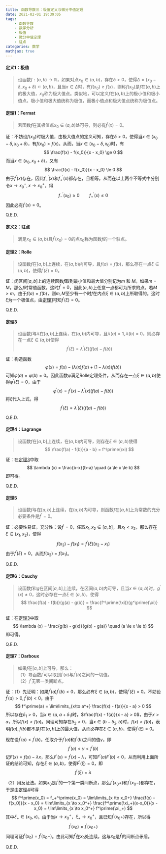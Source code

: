 ```yaml
---
title: 函数导数三：极值定义与微分中值定理
date: 2021-02-01 19:39:05
tags:
    - 函数导数
    - 数学分析
    - 极值
    - 微分中值定理
    - 驻点
categories: 数学
mathjax: true
---
```


#### 定义1：极值
> 设函数$f: (a,b) \to \mathbb{R}$，如果对点$x_0 \in (a, b)$，存在$\delta > 0$，使得$\Delta = (x_0 - \delta, x_0 + \delta) \subset (a,b)$，且当$x \in \Delta$时，有$f(x_0) \ge f(x)$，则称$f(x_0)$是$f$在$(a,b)$上的极大值，$x_0$称为极大值点。类似地，可以定义$f$在$(a,b)$上的极小值和极小值点。极小值和极大值统称为极值，而极小值点和极大值点统称为极值点。

<!--more-->


#### 定理1：Fermat
> 若函数$f$在其极值点$x_0 \in (a,b)$处可导，则必有$f^\prime(x) = 0$。

证：不妨设$f(x_0)$时极大值，由极大值点的定义可知，存在$\delta > 0$，使得当$x \in (x_0 - \delta, x_0 + \delta)$，有$f(x_0) > f(x)$。从而，当$x \in (x_0 - \delta, x_0)$时，有
$$
    \frac{f(x) - f(x_0)}{x - x_0} \ge 0
$$
而当$x \in (x_0, x_0+\delta)$，又有
$$
    \frac{f(x) - f(x_0)}{x - x_0} \le 0
$$
由于$f^\prime(x)$存在，因此$f_-^{\prime}(x)$和$f_+^{\prime}(x)$都存在，且相等。从而在以上两个不等式中分别令$x \to x_0^-, x \to x_0^+$，得
$$
    f_-^{\prime}(x_0) \ge 0 \qquad f_+^{\prime}(x) \le 0
$$
因此必有$f^\prime(x) = 0$。

Q.E.D.

#### 定义2：驻点
> 满足$x_0 \in (a,b)$且$f^\prime(x_0) = 0$的点$x_0$称为函数$f$的一个驻点。

#### 定理2：Rolle
> 设函数$f$在$[a,b]$上连续，在$(a,b)$内可导，且$f(a) = f(b)$，那么存在一点$\xi \in (a,b)$，使得$f^\prime(\xi) = 0$。

证：闭区间$[a,b]$上的连续函数$f$取到最小值和最大值分别记为$m$ 和 $M$。如果$m = M$，那么$f$时常值函数，这时$f^\prime = 0$，因此$(a,b)$上任意一点都可为所求的点。若$M > m$，由于$f(a) = f(b)$，则$m, M$至少有一个时$f$在内点$\xi \in (a,b)$上所取得的。这时$\xi$为一个极值点，由[定理1](https://gamersover.github.io/2021/02/01/%E5%87%BD%E6%95%B0%E5%AF%BC%E6%95%B03/#%E5%AE%9A%E7%90%861%EF%BC%9AFermat)可知$f^\prime(\xi) = 0$。

Q.E.D.


#### 定理3
> 设函数$f$与$\lambda$在$[a,b]$上连续，在$(a,b)$内可导，且$\lambda(a) = 1,\lambda(b) = 0$，则必存在一点$\xi \in (a,b)$使得
$$
    f^\prime(\xi) = \lambda^\prime(\xi)(f(a) - f(b))
$$

证：构造函数
$$
    \varphi(x) = f(x) - (\lambda(x)f(a) + (1 - \lambda(x))f(b))
$$
可知$\varphi(a) = \varphi(b) = 0$。因此函数$\varphi$满足Rolle定理条件，从而存在一点$\xi \in (a,b)$使得$\varphi^{\prime}(\xi) = 0$，由于
$$
    \varphi^\prime(x) = f^\prime(x) - \lambda^\prime(x)(f(a) - f(b))
$$
将$\xi$代入上式，得
$$
    f^\prime(\xi) = \lambda^\prime(\xi)(f(a) - f(b))
$$

Q.E.D.

#### 定理4：Lagrange
> 设函数$f$在$[a,b]$上连续，在$(a,b)$内可导，则存在$\xi \in (a,b)$使得
$$
    \frac{f(a) - f(b)}{a - b} = f^\prime(\xi)
$$

证：在[定理3](https://gamersover.github.io/2021/02/01/%E5%87%BD%E6%95%B0%E5%AF%BC%E6%95%B03/#%E5%AE%9A%E7%90%863)中取
$$
    \lambda (x) = \frac{b-x}{b-a} \quad (a \le x \le b)
$$
即可得。
 
Q.E.D.

#### 定理5
> 设函数$f$与在$[a,b]$上连续，在$(a,b)$内可导，则函数$f$在$[a,b]$上为常数的充分必要条件是$f^\prime = 0$。

证：必要性易证。充分性：设$f^\prime = 0$，任取$x_1,x_2 \in [a,b]$，且$x_1 < x_2$，那么存在$\xi \in (x_1,x_2)$，使得
$$
    f(x_2) - f(x_1) = f^\prime(\xi) (x_2 - x_1)
$$
由于$f^\prime(\xi) = 0$，从而$f(x_2) = f(x_1)$。

Q.E.D.

#### 定理6：Cauchy
> 设函数$f$和$g$在区间$[a,b]$上连续，在区间$(a,b)$内可导，且当$x \in (a,b)$时，$g^\prime(x) \ne 0$，这时必存在一点$\xi \in (a,b)$，使得
$$
    \frac{f(a) - f(b)}{g(a) - g(b)} = \frac{f^\prime(\xi)}{g^\prime(\xi)}
$$

证：在[定理3](https://gamersover.github.io/2021/02/01/%E5%87%BD%E6%95%B0%E5%AF%BC%E6%95%B03/#%E5%AE%9A%E7%90%863)中取
$$
    \lambda (x) = \frac{g(b) - g(x)}{g(b) - g(a)} \quad (a \le x \le b)
$$
即可得。

Q.E.D.


#### 定理7：Darboux
> 如果$f$在$[a,b]$上可导，那么： <br/>
（1）导函数$f^\prime$可以取到$f^\prime(a)$与$f^\prime(b)$之间的一切值。<br/>
（2）$f^\prime$无第一类间断点。

证：（1）先证明：如果$f^\prime(a)f^\prime(b) < 0$，那么必有$\xi \in (a,b)$，使得$f^\prime(\xi) = 0$。不妨设$f^\prime(a) > 0, f^\prime(b) < 0$。由于
$$
    f^\prime(a) = \lim\limits_{x\to a^+} \frac{f(x) - f(a)}{x - a} > 0
$$
所以存在$\delta_1 > 0$，当$x \in (a, a+\delta_1)$时，$\frac{f(x) - f(a)}{x - a} > 0$，由于$x > a$，所以$f(x) > f(a)$。同理可知存在$\delta_2 > 0$，当$x \in (b - \delta_2, b)$时，$f(x) > f(b)$，表明$f(a),f(b)$都不是$f$在$[a,b]$上的最大值，从而必存在$\xi \in (a,b)$，使得$f^\prime(\xi) = 0$。

现在设$f^\prime(a) < f^\prime(b)$，任取介于$f^\prime(a)$和$f^\prime(b)$之间的值$\gamma$，即
$$
    f^\prime(a) < \gamma < f^\prime(b)
$$
记$F(x) = f(x) - \lambda x$，那么$F^\prime(x) = f^\prime(x) - \lambda$，可知$F^\prime(a)F^\prime(b) < 0$，从而利用上面所证的结论可知，存在$\xi \in (a,b)$，使得$F^\prime(\xi) = 0$，即
$$
    f^\prime(\xi) = \lambda
$$

（2）用反证法。如果$x_0$是$f^\prime$的一个第一类间断点，那么$f^\prime(x_0+)$和$f^\prime(x_0-)$都存在，于是由[定理4](https://gamersover.github.io/2021/02/01/%E5%87%BD%E6%95%B0%E5%AF%BC%E6%95%B03/#%E5%AE%9A%E7%90%864%EF%BC%9ALagrange)可得
$$
    f^\prime(x_0) = f_+^\prime(x_0) = \lim\limits_{x \to x_0+} \frac{f(x) - f(x_0)}{x - x_0} = \lim\limits_{x \to x_0^+} \frac{f^\prime(\xi_+)(x-x_0)}{x - x_0}  = \lim\limits_{x \to x_0^+} f^\prime(\xi_+)
$$
其中$\xi_+ \in (x_0, x)$。由于当$x \to x_0^+$，$\xi_+ \to x_0^+$，且已知$f^\prime(x_0+)$存在，所以得
$$
    f^\prime(x_0) = f^\prime(x_0+)
$$
同理可证$f^\prime(x_0) = f^\prime(x_0-)$。由此可知$f^\prime$在$x_0$处连续，这与$x_0$是$f^\prime$的间断点矛盾。

Q.E.D.
